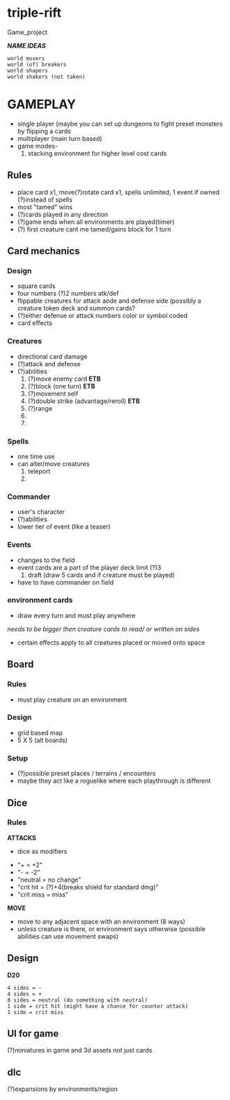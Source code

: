 # triple-rift
Game_project

***NAME IDEAS***
```
world movers
world (of) breakers
world shapers
world shakers (not taken)
```

# GAMEPLAY
- single player (maybe you can set up dungeons to fight preset monsters by flipping a cards
- multiplayer (main turn based)
- game modes-
  1. stacking environment for higher level cost cards

## Rules
- place card x1, move(?)rotate card x1, spells unlimited, 1 event if owned (?)instead of spells
- most "tamed" wins
- (?)cards played in any direction
- (?)game ends when all environments are played(timer)
- (?) first creature cant me tamed/gains block for 1 turn

## Card mechanics

### Design
- square cards
- four numbers (?)2 numbers atk/def
- flippable creatures for attack aode and defense side (possibly a creature token deck and summon cards?
- (?)either defense or attack numbers color or symbol coded
- card effects

### Creatures
- directional card damage
- (?)attack and defense
- (?)abilities
   1. (?)move enemy card **ETB**
   2. (?)block (one turn) **ETB**
   3. (?)movement self 
   4. (?)double strike (advantage/reroll) **ETB**
   5. (?)range 
   6. 
   7. 

### Spells
- one time use
- can alter/move creatures
  1. teleport
  2. 

### Commander
- user's character
- (?)abilities
- lower tier of event (like a teaser)
   

### Events
- changes to the field
- event cards are a part of the player deck limit (?)3
  1. draft (draw 5 cards and if creature must be played)
- have to have commander on field

### environment cards
- draw every turn and must play anywhere

*needs to be bigger then creature cards to read/ or written on sides*
- certain effects apply to all creatures placed or moved onto space


## Board

### Rules
- must play creature on an environment


### Design
- grid based map
- 5 X 5 (alt boards)

### Setup
- (?)possible preset places / terrains / encounters
- maybe they act like a roguelike where each playthrough is different

## Dice 

### Rules
**ATTACKS**
- dice as modifiers
<!-- - 3 d4 modifiers with plus, minus, crit hit, crit miss
    - majority wins:
```
    1. + + - = + (+1)
    2. + + C = + (+1)
    3. + + + = + (+2)
    4. - - - = - (-2)
    5. - - + = - (-1)
    6. - - C = - (-1)
    7. + - C = 0 (0)
    8. C C -/+ = C (+/- 3{2})
    9. C C C = C+/- (+4/miss)
``` -->
- "+ = +2"
- "- = -2"
- "neutral = no change"
- "crit hit = (?)+4(breaks shield for standard dmg)"
- "crit miss = miss"


**MOVE**
- move to any adjacent space with an environment (8 ways)
- unless creature is there, or environment says otherwise (possible abilities can use movement swaps)

## Design
**D20**
```
4 sides = -
4 sides = +
8 sides = neutral (do something with neutral)
1 side = crit hit (might have a chance for counter attack)
1 side = crit miss
```
## UI for game
(?)miniatures in game and 3d assets not just cards


## dlc
(?)expansions by environments/region
